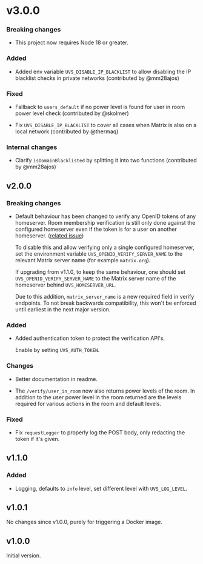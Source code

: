 # v3.0.0

### Breaking changes

* This project now requires Node 18 or greater.

### Added

* Added env variable `UVS_DISABLE_IP_BLACKLIST` to allow disabling the IP blacklist checks in private networks (contributed by @mm28ajos)

### Fixed

* Fallback to `users_default` if no power level is found for user in room power level check (contributed by @skolmer)

* Fix `UVS_DISABLE_IP_BLACKLIST` to cover all cases when Matrix is also on a local network (contributed by @thermaq)

### Internal changes

* Clarify `isDomainBlacklisted` by splitting it into two functions (contributed by @mm28ajos)

## v2.0.0

### Breaking changes

* Default behaviour has been changed to verify any OpenID tokens of any homeserver.
  Room membership verification is still only done against the configured homeserver 
  even if the token is for a user on another homeserver. 
  ([related issue](https://github.com/matrix-org/matrix-user-verification-service/issues/3))
  
  To disable this and allow verifying only a single configured homeserver, set
  the environment variable `UVS_OPENID_VERIFY_SERVER_NAME` to the relevant
  Matrix server name (for example `matrix.org`).
  
  If upgrading from v1.1.0, to keep the same behaviour, one should set
  `UVS_OPENID_VERIFY_SERVER_NAME` to the Matrix server name of the homeserver
  behind `UVS_HOMESERVER_URL`.
  
  Due to this addition, `matrix_server_name` is a new required field in verify endpoints.
  To not break backwards compatibility, this won't be enforced until earliest
  in the next major version.

### Added
  
* Added authentication token to protect the verification API's.

  Enable by setting `UVS_AUTH_TOKEN`.

### Changes

* Better documentation in readme.

* The `/verify/user_in_room` now also returns power levels of the room. In addition to
  the user power level in the room returned are the levels required for various actions
  in the room and default levels.

### Fixed

* Fix `requestLogger` to properly log the POST body, only redacting the token
  if it's given.

## v1.1.0

### Added

* Logging, defaults to `info` level, set different level with `UVS_LOG_LEVEL`.

## v1.0.1

No changes since v1.0.0, purely for triggering a Docker image.

## v1.0.0

Initial version.
